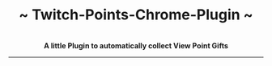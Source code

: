 <div align="center">
    <!-- # TODO: add Image -->
    <h1>~ Twitch-Points-Chrome-Plugin ~</h1>
    <br>
    <strong> A little Plugin to automatically collect View Point Gifts </strong>

</div>

---